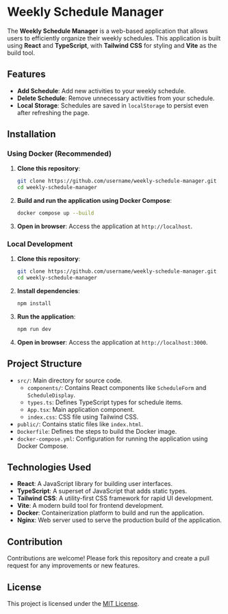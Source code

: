 
# Weekly Schedule Manager

The **Weekly Schedule Manager** is a web-based application that allows users to efficiently organize their weekly schedules. This application is built using **React** and **TypeScript**, with **Tailwind CSS** for styling and **Vite** as the build tool.

## Features

- **Add Schedule**: Add new activities to your weekly schedule.
- **Delete Schedule**: Remove unnecessary activities from your schedule.
- **Local Storage**: Schedules are saved in `localStorage` to persist even after refreshing the page.

## Installation

### Using Docker (Recommended)

1. **Clone this repository**:

   ```bash
   git clone https://github.com/username/weekly-schedule-manager.git
   cd weekly-schedule-manager
   ```

2. **Build and run the application using Docker Compose**:

   ```bash
   docker compose up --build
   ```

3. **Open in browser**:
   Access the application at `http://localhost`.

### Local Development

1. **Clone this repository**:

   ```bash
   git clone https://github.com/username/weekly-schedule-manager.git
   cd weekly-schedule-manager
   ```

2. **Install dependencies**:

   ```bash
   npm install
   ```

3. **Run the application**:

   ```bash
   npm run dev
   ```

4. **Open in browser**:
   Access the application at `http://localhost:3000`.

## Project Structure

- `src/`: Main directory for source code.
  - `components/`: Contains React components like `ScheduleForm` and `ScheduleDisplay`.
  - `types.ts`: Defines TypeScript types for schedule items.
  - `App.tsx`: Main application component.
  - `index.css`: CSS file using Tailwind CSS.
- `public/`: Contains static files like `index.html`.
- `Dockerfile`: Defines the steps to build the Docker image.
- `docker-compose.yml`: Configuration for running the application using Docker Compose.

## Technologies Used

- **React**: A JavaScript library for building user interfaces.
- **TypeScript**: A superset of JavaScript that adds static types.
- **Tailwind CSS**: A utility-first CSS framework for rapid UI development.
- **Vite**: A modern build tool for frontend development.
- **Docker**: Containerization platform to build and run the application.
- **Nginx**: Web server used to serve the production build of the application.

## Contribution

Contributions are welcome! Please fork this repository and create a pull request for any improvements or new features.

## License

This project is licensed under the [MIT License](LICENSE).
